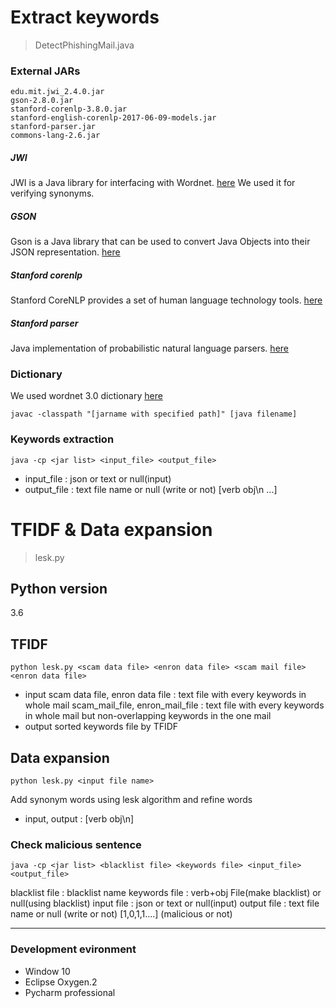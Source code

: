 # Extract keywords
> DetectPhishingMail.java

### External JARs
```
edu.mit.jwi_2.4.0.jar
gson-2.8.0.jar
stanford-corenlp-3.8.0.jar
stanford-english-corenlp-2017-06-09-models.jar
stanford-parser.jar
commons-lang-2.6.jar
```

##### JWI
JWI is a Java library for interfacing with Wordnet.
[here](https://projects.csail.mit.edu/jwi/)
We used it for verifying synonyms. 

##### GSON
Gson is a Java library that can be used to convert Java Objects into their JSON representation.
[here](https://mvnrepository.com/artifact/com.google.code.gson/gson/2.8.0)

##### Stanford corenlp
Stanford CoreNLP provides a set of human language technology tools.
[here](https://stanfordnlp.github.io/CoreNLP/download.html)

##### Stanford parser
Java implementation of probabilistic natural language parsers.
[here](https://nlp.stanford.edu/software/lex-parser.shtml#Download)

### Dictionary
We used wordnet 3.0 dictionary [here](http://wordnet.princeton.edu/wordnet/download/current-version/)

```
javac -classpath "[jarname with specified path]" [java filename]
```

### Keywords extraction
```
java -cp <jar list> <input_file> <output_file>
```
* input_file : json or text or null(input)
* output_file : text file name or null (write or not) 
              [verb obj\n ...]

# TFIDF & Data expansion
> lesk.py

## Python version
3.6

## TFIDF
```
python lesk.py <scam data file> <enron data file> <scam mail file> <enron data file>
```
* input
scam data file, enron data file : text file with every keywords in whole mail 
scam_mail_file, enron_mail_file : text file with every keywords in whole mail but non-overlapping keywords in the one mail
* output
  sorted keywords file by TFIDF

## Data expansion
```
python lesk.py <input file name>
```
Add synonym words using lesk algorithm and refine words

* input, output : [verb obj\n]

### Check malicious sentence
```
java -cp <jar list> <blacklist file> <keywords file> <input_file> <output_file>
```
blacklist file : blacklist name
keywords file : verb+obj File(make blacklist) or null(using blacklist)
input file : json or text or null(input)
output file : text file name or null (write or not)
            [1,0,1,1....] (malicious or not)

---
### Development evironment
* Window 10
* Eclipse Oxygen.2
* Pycharm professional
